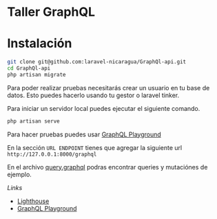 # Taller GraphQL

# Instalación

```bash
git clone git@github.com:laravel-nicaragua/GraphQl-api.git
cd GraphQl-api
php artisan migrate
```

Para poder realizar pruebas necesitarás crear un usuario en tu base de datos. Esto puedes hacerlo usando tu gestor o laravel tinker.

Para iniciar un servidor local puedes ejecutar el siguiente comando.

```bash
php artisan serve
```

Para hacer pruebas puedes usar [GraphQL Playground](https://github.com/prisma/graphql-playground)

En la sección `URL ENDPOINT` tienes que agregar la siguiente url `http://127.0.0.1:8000/graphql`

En el archivo [query.graphql](query.graphql) podras encontrar queries y mutaciónes de ejemplo.

*Links*

- [Lighthouse](https://lighthouse-php.netlify.com/)
- [GraphQL Playground](https://github.com/prisma/graphql-playground)